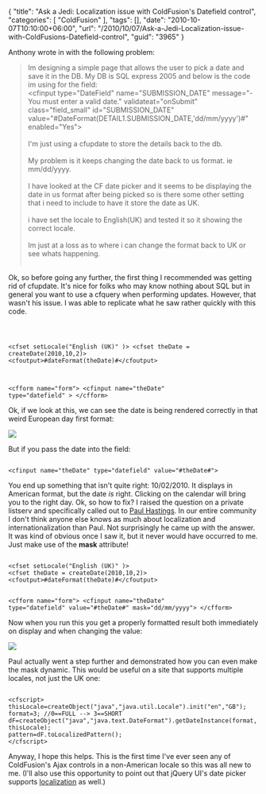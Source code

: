 {
	"title": "Ask a Jedi: Localization issue with ColdFusion's Datefield control",
	"categories": [
		"ColdFusion"
	],
	"tags": [],
	"date": "2010-10-07T10:10:00+06:00",
	"url": "/2010/10/07/Ask-a-Jedi-Localization-issue-with-ColdFusions-Datefield-control",
	"guid": "3965"
}

Anthony wrote in with the following problem:

<p/>

<blockquote>
Im designing a simple page that allows the user to pick a date and save it in the DB.
My DB is SQL express 2005 and below is the code im using for the field:<br/>
&lt;cfinput type="DateField" name="SUBMISSION_DATE" message="- You must enter a valid date." validateat="onSubmit" class="field_small" id="SUBMISSION_DATE" value="#DateFormat(DETAIL1.SUBMISSION_DATE,'dd/mm/yyyy')#" enabled="Yes"&gt;
<br/><br/>
I'm just using a cfupdate to store the details back to the db.
<br/><br/>
My problem is it keeps changing the date back to us format. ie mm/dd/yyyy.
<br/><br/>
I have looked at the CF date picker and it seems to be displaying the date in us format after being picked so is there some other setting that i need to include to have it store the date as UK.
<br/><br/>
i have set the locale to English(UK) and tested it so it showing the correct locale.
<br/><br/>
Im just at a loss as to where i can change the format back to UK or see whats happening.
<br/><br/>
</blockquote>
<!--more-->
<p/>

Ok, so before going any further, the first thing I recommended was getting rid of cfupdate. It's nice for folks who may know nothing about SQL but in general you want to use a cfquery when performing updates. However, that wasn't his issue. I was able to replicate what he saw rather quickly with this code.

<p/>

<code>

&lt;cfset setLocale("English (UK)" )&gt;
&lt;cfset theDate = createDate(2010,10,2)&gt;
&lt;cfoutput&gt;#dateFormat(theDate)#&lt;/cfoutput&gt;

&lt;cfform name="form"&gt;
	&lt;cfinput name="theDate" type="datefield" &gt;
&lt;/cfform&gt;
</code>

<p>

Ok, if we look at this, we can see the date is being rendered correctly in that weird European day first format:

<p/>

<img src="http://static.raymondcamden.com/images/screen13.png" />

<p/>

But if you pass the date into the field:

<p/>

<code>
&lt;cfinput name="theDate" type="datefield" value="#theDate#"&gt;
</code>

<p/>

You end up something that isn't quite right: 10/02/2010. It displays in American format, but the date <i>is</i> right. Clicking on the calendar will bring you to the right day. Ok, so how to fix? I raised the question on a private listserv and specifically called out to <a href="http://cfg11n.blogspot.com/">Paul Hastings</a>. In our entire community I don't think anyone else knows as much about localization and internationalization than Paul. Not surprisingly he came up with the answer. It was kind of obvious once I saw it, but it never would have occurred to me. Just make use of the <b>mask</b> attribute!

<p/>

<code>
&lt;cfset setLocale("English (UK)" )&gt;
&lt;cfset theDate = createDate(2010,10,2)&gt;
&lt;cfoutput&gt;#dateFormat(theDate)#&lt;/cfoutput&gt;

&lt;cfform name="form"&gt;
	&lt;cfinput name="theDate" type="datefield" value="#theDate#" mask="dd/mm/yyyy"&gt;
&lt;/cfform&gt;
</code>

<p/>

Now when you run this you get a properly formatted result both immediately on display and when changing the value:

<p/>

<img src="http://static.raymondcamden.com/images/cfjedi/screen14.png" />

<p/>

Paul actually went a step further and demonstrated how you can even make the mask dynamic. This would be useful on a site that supports multiple locales, not just the UK one:

<p/>

<code>
&lt;cfscript&gt;
thisLocale=createObject("java","java.util.Locale").init("en","GB");     
format=3; //0==FULL --&gt; 3==SHORT
dF=createObject("java","java.text.DateFormat").getDateInstance(format,thisLocale);
pattern=dF.toLocalizedPattern();        
&lt;/cfscript&gt;
</code>

<p/>

Anyway, I hope this helps. This is the first time I've ever seen any of ColdFusion's Ajax controls in a non-American locale so this was all new to me. (I'll also use this opportunity to point out that jQuery UI's date picker supports <a href="http://jqueryui.com/demos/datepicker/#localization">localization</a> as well.)
